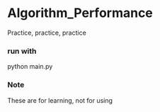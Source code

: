 # Algorithm_Performance

Practice, practice, practice

### run with

python main.py

### Note
These are for learning, not for using